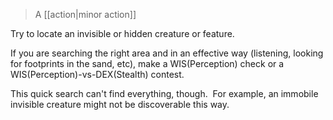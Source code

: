 > A [[action|minor action]]

Try to locate an invisible or hidden creature or feature. 

If you are searching the right area and in an effective way (listening, looking for footprints in the sand, etc), make a WIS(Perception) check or a WIS(Perception)-vs-DEX(Stealth) contest. 

This quick search can't find everything, though.  For example, an immobile invisible creature might not be discoverable this way.
